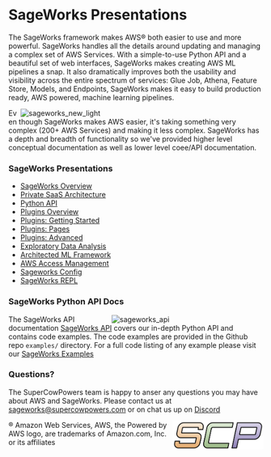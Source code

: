 
# SageWorks Presentations
The SageWorks framework makes AWS® both easier to use and more powerful. SageWorks handles all the details around updating and managing a complex set of AWS Services. With a simple-to-use Python API and a beautiful set of web interfaces, SageWorks makes creating AWS ML pipelines a snap. It also dramatically improves both the usability and visibility across the entire spectrum of services: Glue Job, Athena, Feature Store, Models, and Endpoints, SageWorks makes it easy to build production ready, AWS powered, machine learning pipelines.

<img align="right" width="480" alt="sageworks_new_light" src="https://github.com/SuperCowPowers/sageworks/assets/4806709/ed2ed1bd-e2d8-49a1-b350-b2e19e2b7832">

Even though SageWorks makes AWS easier, it's taking something very complex (200+ AWS Services) and making it less complex. SageWorks has a depth and breadth of functionality so we've provided higher level conceptual documentation as well as lower level coee/API documentation.

### SageWorks Presentations
- [SageWorks Overview](https://docs.google.com/presentation/d/1JCUzCtjQLGoQ7HJA_jhEHy3Q2o_j-ibkCCN864CvcVE/edit?usp=sharing)
- [Private SaaS Architecture](https://docs.google.com/presentation/d/1f_1gmE4-UAeUDDsoNdzK_d_MxALFXIkxORZwbJBjPq4/edit?usp=drive_link)
- [Python API](https://docs.google.com/presentation/d/1dvk7JoNcssEVEh7eWI-Qrh7lJbVOMM2qvrn60SrAFI8/edit?usp=drive_link)
- [Plugins Overview](https://docs.google.com/presentation/d/1RjpMmJW1i9auPztn2xXYmYKXsZjsnG7vVaCQQ4FLIMM/edit?usp=drive_link)
- [Plugins: Getting Started](https://docs.google.com/presentation/d/1S_-XapmyTsXIkO6od9AVkTbEU2nqS-mEZwFrtUucUME/edit?usp=drive_link)
- [Plugins: Pages](https://docs.google.com/presentation/d/1Yp4ka8DGPdRs8WfsAAUTnc0SHzkkcdJY2TABKxD_CPo/edit?usp=drive_link)
- [Plugins: Advanced](https://docs.google.com/presentation/d/1sByTnZa24lY6d4INRMm7OHmQndIZmLbTxOyTeAJol20/edit?usp=drive_link)
- [Exploratory Data Analysis](https://docs.google.com/presentation/d/1YBOFBMsZM7NdOyakkTEOzT3X8h5iQCACpx3cF897HEU/edit?usp=drive_link)
- [Architected ML Framework](https://docs.google.com/presentation/d/1ZiSy4ulEx5gfNQS76yRv8vgkehJ9gXRJ1PulutLKzis/edit?usp=drive_link)
- [AWS Access Management](https://docs.google.com/presentation/d/1_KwbaBsyBoiWW_8SEallHg8RMsi9FdK10dr2wwzo3CA/edit?usp=drive_link)
- [Sageworks Config](https://docs.google.com/presentation/d/1u9UU2-0ZhJ2WpDI7FxyJj6lHAdhpm3_hyMe1KsdZI6A/edit?usp=drive_link)
- [SageWorks REPL](https://docs.google.com/presentation/d/1H9OY94kLwB6dgXjWoKBf3fmE7b6fZMm5-Iex8LDr4xk/edit?usp=drive_link)

### SageWorks Python API Docs
<img align="right" width="300" alt="sageworks_api" style="padding-left: 10px;"  src="https://github.com/SuperCowPowers/sageworks/assets/4806709/bf0e8591-75d4-44c1-be05-4bfdee4b7186">

The SageWorks API documentation [SageWorks API](https://supercowpowers.github.io/sageworks/) covers our in-depth Python API and contains code examples. The code examples are provided in the Github repo `examples/` directory. For a full code listing of any example please visit our [SageWorks Examples](https://github.com/SuperCowPowers/sageworks/blob/main/examples)

### Questions?
The SuperCowPowers team is happy to anser any questions you may have about AWS and SageWorks. Please contact us at [sageworks@supercowpowers.com](mailto:sageworks@supercowpowers.com) or on chat us up on [Discord](https://discord.gg/WHAJuz8sw8) 

<img align="right" src="../docs/images/scp.png" width="180">

® Amazon Web Services, AWS, the Powered by AWS logo, are trademarks of Amazon.com, Inc. or its affiliates
